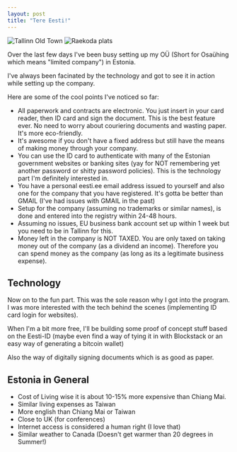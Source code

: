 ```yaml
---
layout: post
title: "Tere Eesti!"
---
```


![Tallinn Old Town](https://images.itinerantfoodie.com/uploads/tere-eesti/tallinn-old-town-1.jpg)
![Raekoda plats](https://images.itinerantfoodie.com/uploads/tere-eesti/IMG_2711.png)

Over the last few days I've been busy setting up my OÜ (Short for Osaühing which means "limited company") in Estonia.

I've always been facinated by the technology and got to see it in action while setting up the company.

Here are some of the cool points I've noticed so far:

* All paperwork and contracts are electronic. You just insert in your card reader, then ID card and sign the document. This is the best feature ever. No need to worry about couriering documents and wasting paper. It's more eco-friendly.
* It's awesome if you don't have a fixed address but still have the means of making money through your company.
* You can use the ID card to authenticate with many of the Estonian government websites or banking sites (yay for NOT remembering yet another password or shitty password policies). This is the technology part I'm definitely interested in.
* You have a personal eesti.ee email address issued to yourself and also one for the company that you have registered. It's gotta be better than GMAIL (I've had issues with GMAIL in the past)
* Setup for the company (assuming no trademarks or similar names), is done and entered into the registry within 24-48 hours.
* Assuming no issues, EU business bank account set up within 1 week but you need to be in Tallinn for this.
* Money left in the company is NOT TAXED. You are only taxed on taking money out of the company (as a dividend an income). Therefore you can spend money as the company (as long as its a legitimate business expense).


## Technology

Now on to the fun part. This was the sole reason why I got into the program. I was more interested with the tech behind the scenes (implementing ID card login for websites).

When I'm a bit more free, I'll be building some proof of concept stuff based on the Eesti-ID (maybe even find a way of tying it in with Blockstack or an easy way of generating a bitcoin wallet)

Also the way of digitally signing documents which is as good as paper.

## Estonia in General

* Cost of Living wise it is about 10-15% more expensive than Chiang Mai.
* Similar living expenses as Taiwan
* More english than Chiang Mai or Taiwan
* Close to UK (for conferences)
* Internet access is considered a human right (I love that)
* Similar weather to Canada (Doesn't get warmer than 20 degrees in Summer!)
